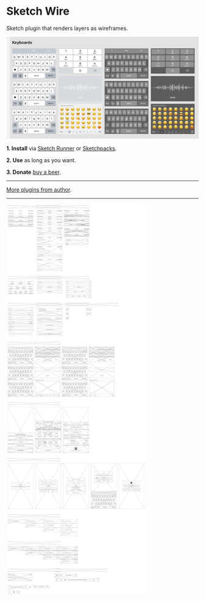 # Sketch Wire

Sketch plugin that renders layers as wireframes.

![preview](gif.gif)

**1. Install** via [Sketch Runner](http://sketchrunner.com) or [Sketchpacks](https://sketchpacks.com/pravdomil/Sketch-Wire).

**2. Use** as long as you want.

**3. Donate** [buy a beer](https://www.paypal.com/cgi-bin/webscr?cmd=_s-xclick&hosted_button_id=BCL2X3AFQBAP2&item_name=Sketch%20Wire%20Beer).

----

[More plugins from author](https://pravdomil.com/#sketch).

----

![wireframes](ios-wire.png)
